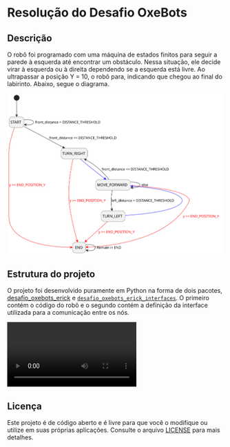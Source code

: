 # Resolução do Desafio OxeBots

## Descrição

O robô foi programado com uma máquina de estados finitos para seguir a parede à esquerda até encontrar um obstáculo. Nessa situação, ele decide virar à esquerda ou à direita dependendo se a esquerda está livre. Ao ultrapassar a posição Y = 10, o robô para, indicando que chegou ao final do labirinto. Abaixo, segue o diagrama.

![Diagrama de estados](./docs/state_machine.svg)

## Estrutura do projeto

O projeto foi desenvolvido puramente em Python na forma de dois pacotes, [desafio_oxebots_erick](./desafio_oxebots_erick) e [`desafio_oxebots_erick_interfaces`](./desafio_oxebots_erick_interfaces). O primeiro contém o código do robô e o segundo contém a definição da interface utilizada para a comunicação entre os nós.

<video src="https://github.com/ericksuzart/desafio_oxebots_erick/raw/main/docs/solving.mp4" 
       controls="controls" 
       style="max-width: 100%;">
  Your browser does not support the <code>video</code> element.
</video>

## Licença

Este projeto é de código aberto e é livre para que você o modifique ou utilize em suas próprias aplicações. Consulte o arquivo [LICENSE](./LICENSE) para mais detalhes.
